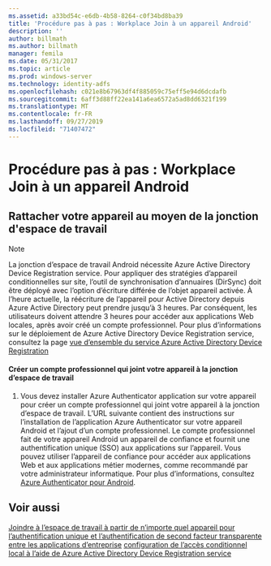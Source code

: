 ```yaml
---
ms.assetid: a33bd54c-e6db-4b58-8264-c0f34bd8ba39
title: 'Procédure pas à pas : Workplace Join à un appareil Android'
description: ''
author: billmath
ms.author: billmath
manager: femila
ms.date: 05/31/2017
ms.topic: article
ms.prod: windows-server
ms.technology: identity-adfs
ms.openlocfilehash: c021e8b67963df4f885059c75eff5e94d6dcdafb
ms.sourcegitcommit: 6aff3d88ff22ea141a6ea6572a5ad8dd6321f199
ms.translationtype: MT
ms.contentlocale: fr-FR
ms.lasthandoff: 09/27/2019
ms.locfileid: "71407472"
---
```

# <a name="walkthrough-workplace-join-to-an-android-device"></a>Procédure pas à pas : Workplace Join à un appareil Android



## <a name="join-your-device-with-workplace-join"></a>Rattacher votre appareil au moyen de la jonction d'espace de travail

> [!NOTE]
> La jonction d’espace de travail Android nécessite Azure Active Directory Device Registration service. Pour appliquer des stratégies d’appareil conditionnelles sur site, l’outil de synchronisation d’annuaires (DirSync) doit être déployé avec l’option d’écriture différée de l’objet appareil activée. À l’heure actuelle, la réécriture de l’appareil pour Active Directory depuis Azure Active Directory peut prendre jusqu’à 3 heures. Par conséquent, les utilisateurs doivent attendre 3 heures pour accéder aux applications Web locales, après avoir créé un compte professionnel. Pour plus d’informations sur le déploiement de Azure Active Directory Device Registration service, consultez la page [vue d’ensemble du service Azure Active Directory Device Registration](https://msdn.microsoft.com/library/azure/dn788908.aspx)

#### <a name="create-a-work-account-that-joins-your-device-with-workplace-join"></a>Créer un compte professionnel qui joint votre appareil à la jonction d’espace de travail

1.  Vous devez installer Azure Authenticator application sur votre appareil pour créer un compte professionnel qui joint votre appareil à la jonction d’espace de travail. L’URL suivante contient des instructions sur l’installation de l’application Azure Authenticator sur votre appareil Android et l’ajout d’un compte professionnel. Le compte professionnel fait de votre appareil Android un appareil de confiance et fournit une authentification unique (SSO) aux applications sur l’appareil. Vous pouvez utiliser l’appareil de confiance pour accéder aux applications Web et aux applications métier modernes, comme recommandé par votre administrateur informatique. Pour plus d’informations, consultez [Azure Authenticator pour Android](https://docs.microsoft.com/azure/multi-factor-authentication/end-user/microsoft-authenticator-app-how-to).

## <a name="see-also"></a>Voir aussi
[Joindre à l’espace de travail à partir de n’importe quel appareil pour l’authentification unique et l’authentification de second facteur transparente entre les applications d’entreprise](Join-to-Workplace-from-Any-Device-for-SSO-and-Seamless-Second-Factor-Authentication-Across-Company-Applications.md)
[configuration de l’accès conditionnel local à l’aide de Azure Active Directory Device Registration service](https://docs.microsoft.com/azure/active-directory/active-directory-device-registration-on-premises-setup)


